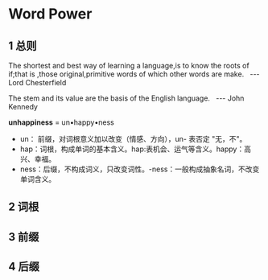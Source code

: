 # Word Power
## 1 总则
The shortest and best way of learning a language,is to know the roots of if;that is ,those original,primitive words of which other words are make. &nbsp;&nbsp;--- Lord Chesterfield

The stem and its value are the basis of the English language. &nbsp;&nbsp;--- John Kennedy

**unhappiness** = un&bull;happy&bull;ness
-  un： 前缀，对词根意义加以改变（情感、方向），un- 表否定 "无，不"。
-  hap：词根，构成单词的基本含义。hap:表机会、运气等含义。happy：高兴、幸福。
-  ness：后缀，不构成词义，只改变词性。-ness：一般构成抽象名词，不改变单词含义。



## 2 词根
## 3 前缀
## 4 后缀
